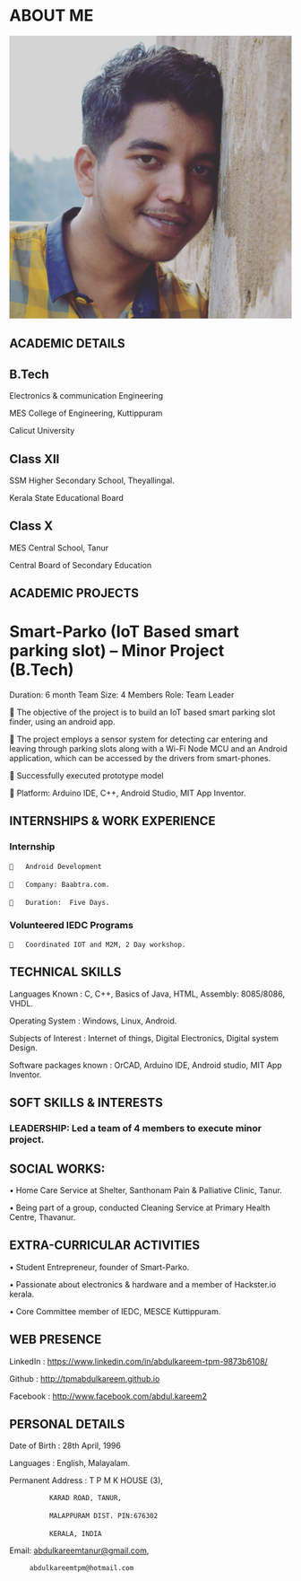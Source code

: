 # ABOUT ME

<img src="IMG_20170301_114734_588.jpg">


## ACADEMIC DETAILS


## B.Tech

  Electronics & communication Engineering
  
  MES College of Engineering, Kuttippuram
  
  Calicut University
  

## Class XII	

  SSM Higher Secondary School, Theyallingal.
  
  Kerala State Educational Board


## Class X	

MES Central School, Tanur

Central Board of Secondary Education



## ACADEMIC PROJECTS

# Smart-Parko (IoT Based smart parking slot) – Minor Project (B.Tech)
 
 Duration: 6 month		                Team Size: 4 Members                             Role: Team Leader
  
  	The objective of the project is to build an IoT based smart parking slot finder, using an android app.
  
  	The project employs a sensor system for detecting car entering and leaving through parking slots along with a Wi-Fi Node MCU and 	an Android application, which can be accessed by the drivers from smart-phones. 
  
  	Successfully executed prototype model
  
  	Platform: Arduino IDE, C++, Android Studio, MIT App Inventor.

## INTERNSHIPS & WORK EXPERIENCE

  ### Internship 
  
    	Android Development
    
    	Company: Baabtra.com.
    
    	Duration:  Five Days.
    
    
### Volunteered IEDC Programs
  
    	Coordinated IOT and M2M, 2 Day workshop.
    

## TECHNICAL SKILLS

  Languages Known	: C, C++, Basics of Java, HTML, Assembly: 8085/8086, VHDL.
  
  Operating System	: Windows, Linux, Android.
  
  Subjects of Interest	: Internet of things, Digital Electronics, Digital system Design.
  
  Software packages known	: OrCAD, Arduino IDE, Android studio, MIT App Inventor.
	
## SOFT SKILLS & INTERESTS

 ### LEADERSHIP: Led a team of 4 members to execute minor project.
 
 ## SOCIAL WORKS:
  •	 Home Care Service at Shelter, Santhonam Pain & Palliative Clinic, Tanur. 
  
  •	 Being part of a group, conducted Cleaning Service at Primary Health Centre, Thavanur. 

## EXTRA-CURRICULAR ACTIVITIES

  •	Student Entrepreneur, founder of Smart-Parko. 
  
  •	Passionate about electronics & hardware and a member of Hackster.io kerala. 
  
  •	Core Committee member of IEDC, MESCE Kuttippuram.
	

## WEB PRESENCE
   LinkedIn 	:  https://www.linkedin.com/in/abdulkareem-tpm-9873b6108/
   
   Github    :  http://tpmabdulkareem.github.io
   
   Facebook  :  http://www.facebook.com/abdul.kareem2
	
	
## PERSONAL DETAILS
  Date of Birth	: 28th April, 1996
  
  Languages	: English, Malayalam.
  
  Permanent Address 	: T P M K HOUSE (3), 
                         
			  KARAD ROAD, TANUR, 
			  
			  MALAPPURAM DIST. PIN:676302
			  
			  KERALA, INDIA
  
  Email:     abdulkareemtanur@gmail.com,
              
	     abdulkareemtpm@hotmail.com


